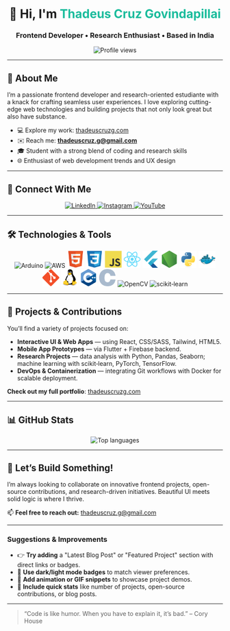 <h1 align="center">👋 Hi, I'm <span style="color:#1abc9c">Thadeus Cruz Govindapillai</span></h1>
<h3 align="center">Frontend Developer • Research Enthusiast • Based in India</h3>

<p align="center">
  <img src="https://komarev.com/ghpvc/?username=thadeus-cruz&label=Profile%20views&color=0e75b6&style=flat" alt="Profile views" />
</p>

---

## 🌟 About Me

I’m a passionate frontend developer and research-oriented estudiante with a knack for crafting seamless user experiences. I love exploring cutting-edge web technologies and building projects that not only look great but also have substance.

- 💻 Explore my work: [thadeuscruzg.com](https://thadeuscruzg.com/)
- ✉️ Reach me: **thadeuscruz.g@gmail.com**
- 🎓 Student with a strong blend of coding and research skills
- 🌐 Enthusiast of web development trends and UX design

---

## 📱 Connect With Me

<p align="center">
  <a href="https://linkedin.com/in/thadeus-cruz-govindapillai" target="_blank">
    <img src="https://raw.githubusercontent.com/rahuldkjain/github-profile-readme-generator/master/src/images/icons/Social/linked-in-alt.svg" alt="LinkedIn" width="40" height="40"/>
  </a>
  <a href="https://instagram.com/thadeuscruzg_official" target="_blank">
    <img src="https://raw.githubusercontent.com/rahuldkjain/github-profile-readme-generator/master/src/images/icons/Social/instagram.svg" alt="Instagram" width="40" height="40"/>
  </a>
  <a href="https://www.youtube.com/c/thadeuscruz" target="_blank">
    <img src="https://raw.githubusercontent.com/rahuldkjain/github-profile-readme-generator/master/src/images/icons/Social/youtube.svg" alt="YouTube" width="40" height="40"/>
  </a>
</p>

---

## 🛠 Technologies & Tools

<div align="center">
  <img src="https://cdn.worldvectorlogo.com/logos/arduino-1.svg" alt="Arduino" width="40" height="40" />
  <img src="https://raw.githubusercontent.com/devicons/devicon/master/icons/aws/aws-original.svg" alt="AWS" width="40" height="40" />
  <img src="https://raw.githubusercontent.com/devicons/devicon/master/icons/html5/html5-original.svg" alt="HTML5" width="40" height="40" />
  <img src="https://raw.githubusercontent.com/devicons/devicon/master/icons/css3/css3-original.svg" alt="CSS3" width="40" height="40" />
  <img src="https://raw.githubusercontent.com/devicons/devicon/master/icons/javascript/javascript-original.svg" alt="JavaScript" width="40" height="40" />
  <img src="https://raw.githubusercontent.com/devicons/devicon/master/icons/react/react-original.svg" alt="React" width="40" height="40" />
  <img src="https://raw.githubusercontent.com/devicons/devicon/master/icons/flutter/flutter-original.svg" alt="Flutter" width="40" height="40" />
  <img src="https://raw.githubusercontent.com/devicons/devicon/master/icons/nodejs/nodejs-original.svg" alt="Node.js" width="40" height="40" />
  <img src="https://raw.githubusercontent.com/devicons/devicon/master/icons/python/python-original.svg" alt="Python" width="40" height="40" />
  <img src="https://raw.githubusercontent.com/devicons/devicon/master/icons/docker/docker-original.svg" alt="Docker" width="40" height="40" />
  <img src="https://raw.githubusercontent.com/devicons/devicon/master/icons/git/git-original.svg" alt="Git" width="40" height="40" />
  <img src="https://raw.githubusercontent.com/devicons/devicon/master/icons/linux/linux-original.svg" alt="Linux" width="40" height="40" />
  <img src="https://raw.githubusercontent.com/devicons/devicon/master/icons/cplusplus/cplusplus-original.svg" alt="C++" width="40" height="40" />
  <img src="https://raw.githubusercontent.com/devicons/devicon/master/icons/c/c-original.svg" alt="C" width="40" height="40" />
  <img src="https://cdn.worldvectorlogo.com/logos/opencv-icon.svg" alt="OpenCV" width="40" height="40" />
  <img src="https://upload.wikimedia.org/wikipedia/commons/0/05/Scikit_learn_logo_small.svg" alt="scikit‑learn" width="40" height="40" />
</div>

---

## 🚀 Projects & Contributions

You’ll find a variety of projects focused on:

- **Interactive UI & Web Apps** — using React, CSS/SASS, Tailwind, HTML5.
- **Mobile App Prototypes** — via Flutter + Firebase backend.
- **Research Projects** — data analysis with Python, Pandas, Seaborn; machine learning with scikit‑learn, PyTorch, TensorFlow.
- **DevOps & Containerization** — integrating Git workflows with Docker for scalable deployment.

**Check out my full portfolio**: [thadeuscruzg.com](https://thadeuscruzg.com/)

---

## 📊 GitHub Stats

<p align="center">
  <img src="https://github-readme-stats.vercel.app/api/top-langs?username=thadeus-cruz&show_icons=true&locale=en&layout=compact" alt="Top languages" />
</p>

---

## 🔭 Let’s Build Something!

I’m always looking to collaborate on innovative frontend projects, open-source contributions, and research-driven initiatives. Beautiful UI meets solid logic is where I thrive.

📫 **Feel free to reach out:** thadeuscruz.g@gmail.com

---

### Suggestions & Improvements

- 👉 **Try adding** a "Latest Blog Post" or "Featured Project" section with direct links or badges.
- 🎨 **Use dark/light mode badges** to match viewer preferences.
- 📝 **Add animation or GIF snippets** to showcase project demos.
- 📌 **Include quick stats** like number of projects, open-source contributions, or blog posts.

---

> “Code is like humor. When you have to explain it, it’s bad.” – Cory House
